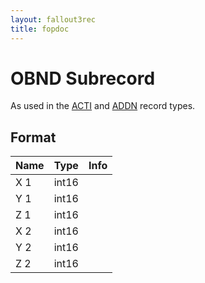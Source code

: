 ```yaml
---
layout: fallout3rec
title: fopdoc
---
```

OBND Subrecord
==========

As used in the [ACTI](../ACTI.html) and [ADDN](../ADDN.html) record types.

## Format

Name | Type | Info
-----|------|-----
X 1 | int16 |
Y 1 | int16 |
Z 1 | int16 |
X 2 | int16 |
Y 2 | int16 |
Z 2 | int16 |
